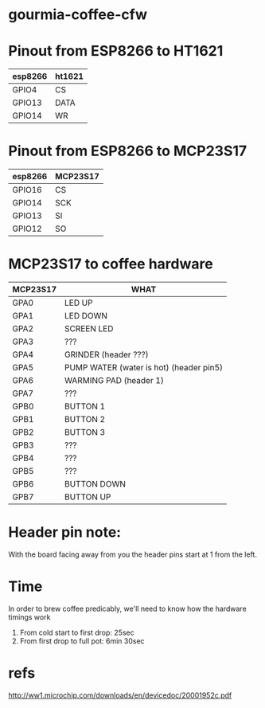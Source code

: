 # gourmia-coffee-cfw

# Pinout from ESP8266 to HT1621

| esp8266  |  ht1621  |
|---|---|
| GPIO4  |  CS |
| GPIO13  |  DATA |
| GPIO14  | WR  |

# Pinout from ESP8266 to MCP23S17


| esp8266  |  MCP23S17  |
|---|---|
| GPIO16  |  CS |
| GPIO14  |  SCK |
| GPIO13  | SI  |
| GPIO12  | SO  |


# MCP23S17 to coffee hardware

| MCP23S17  |  WHAT  |
|---|---|
| GPA0  |  LED UP |
| GPA1  |  LED DOWN |
| GPA2  | SCREEN LED  |
| GPA3  | ???  |
| GPA4	| GRINDER (header ???) |
| GPA5	| PUMP WATER (water is hot) (header pin5) |
| GPA6	| WARMING PAD (header 1) |
| GPA7	| ??? |
| GPB0	| BUTTON 1 |
| GPB1	| BUTTON 2 |
| GPB2	| BUTTON 3 |
| GPB3	| ??? |
| GPB4	| ??? |
| GPB5	| ??? |
| GPB6	| BUTTON DOWN |
| GPB7	| BUTTON UP |

# Header pin note:

With the board facing away from you the header pins start at 1 from the left.

# Time

In order to brew coffee predicably, we'll need to know how the hardware timings work

1) From cold start to first drop: 25sec
2) From first drop to full pot: 6min 30sec

# refs

http://ww1.microchip.com/downloads/en/devicedoc/20001952c.pdf